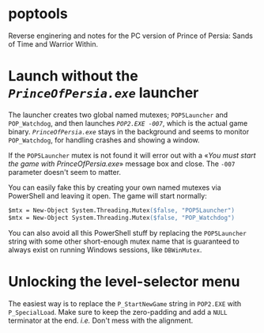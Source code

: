 # poptools
Reverse enginering and notes for the PC version of Prince of Persia: Sands of Time and Warrior Within.

# Launch without the _`PrinceOfPersia.exe`_ launcher

The launcher creates two global named mutexes; `POP5Launcher` and `POP_Watchdog`, and then launches _`POP2.EXE -007`_, which is the actual game binary. _`PrinceOfPersia.exe`_ stays in the background and seems to monitor `POP_Watchdog`, for handling crashes and showing a window.

If the `POP5Launcher` mutex is not found it will error out with a «_You must start the game with PrinceOfPersia.exe_» message box and close. The `-007` parameter doesn't seem to matter.

You can easily fake this by creating your own named mutexes via PowerShell and leaving it open. The game will start normally:
```ps
$mtx = New-Object System.Threading.Mutex($false, "POP5Launcher")
$mtx = New-Object System.Threading.Mutex($false, "POP_Watchdog")
```

You can also avoid all this PowerShell stuff by replacing the `POP5Launcher` string with some other short-enough mutex name that is guaranteed to always exist on running Windows sessions, like `DBWinMutex`.


# Unlocking the level-selector menu
The easiest way is to replace the `P_StartNewGame` string in `POP2.EXE` with `P_SpecialLoad`. Make sure to keep the zero-padding and add a `NULL` terminator at the end. _i.e._ Don't mess with the alignment.
